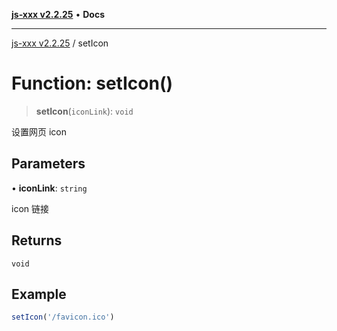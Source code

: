 [**js-xxx v2.2.25**](../README.md) • **Docs**

***

[js-xxx v2.2.25](../README.md) / setIcon

# Function: setIcon()

> **setIcon**(`iconLink`): `void`

设置网页 icon

## Parameters

• **iconLink**: `string`

icon 链接

## Returns

`void`

## Example

```ts
setIcon('/favicon.ico')
```
